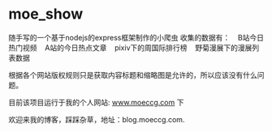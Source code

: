 ﻿# moe_show

随手写的一个基于nodejs的express框架制作的小爬虫
收集的数据有：
    B站今日热门视频
    A站的今日热点文章
    pixiv下的周国际排行榜
    野菊漫展下的漫展列表数据
    
根据各个网站版权规则只是获取内容标题和缩略图是允许的，所以应该没有什么问题。

目前该项目运行于我的个人网站: www.moeccg.com 下

欢迎来我的博客，踩踩杂草，地址：blog.moeccg.com.
